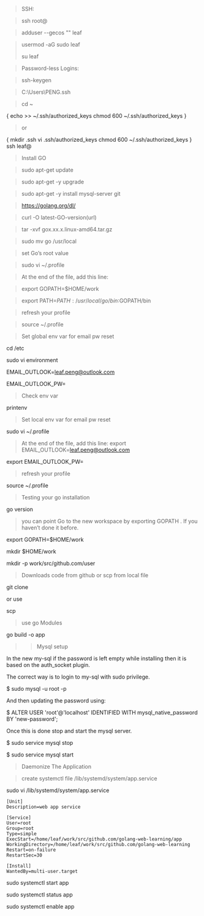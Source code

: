 >SSH:


>ssh root@<server-ip-address>

>adduser --gecos "" leaf

>usermod -aG sudo leaf
>
>su leaf


>Password-less Logins:


>ssh-keygen

>C:\Users\PENG\.ssh

>cd ~

{
    echo <paste-your-key-here> >> ~/.ssh/authorized_keys
    chmod 600 ~/.ssh/authorized_keys
}
>or

{
    mkdir .ssh
    vi .ssh/authorized_keys
    chmod 600 ~/.ssh/authorized_keys
}
ssh leaf@<server-ip-address>


>Install GO


>sudo apt-get update

>sudo apt-get -y upgrade

>sudo apt-get -y install mysql-server git


>https://golang.org/dl/

>curl -O latest-GO-version(url)

>tar -xvf gox.xx.x.linux-amd64.tar.gz

>sudo mv go /usr/local

>set Go’s root value

>sudo vi ~/.profile

>At the end of the file, add this line:

>export GOPATH=$HOME/work

>export PATH=$PATH:/usr/local/go/bin:$GOPATH/bin

>refresh your profile 

>source ~/.profile

>Set global env var for email pw reset

cd /etc

sudo vi environment

EMAIL_OUTLOOK=leaf.peng@outlook.com

EMAIL_OUTLOOK_PW=

>Check env var

printenv

>Set local env var for email pw reset

sudo vi ~/.profile

>At the end of the file, add this line:
export EMAIL_OUTLOOK=leaf.peng@outlook.com

export EMAIL_OUTLOOK_PW=

>refresh your profile 

source ~/.profile



>Testing your go installation

go version


>you can point Go to the new workspace by exporting GOPATH . If you haven’t done it before.

export GOPATH=$HOME/work

mkdir $HOME/work

mkdir -p work/src/github.com/user

>Downloads code from github or scp from local file

git clone

or use

scp

>use go Modules

go build -o app


>>Mysql setup

In the new my-sql if the password is left empty while installing then it is based on the auth_socket plugin.

The correct way is to login to my-sql with sudo privilege.

$ sudo mysql -u root -p

And then updating the password using:

$ ALTER USER 'root'@'localhost' IDENTIFIED WITH mysql_native_password BY 'new-password';

Once this is done stop and start the mysql server.

$  sudo service mysql stop

$  sudo service mysql start

>Daemonize The Application

>create systemctl file /lib/systemd/system/app.service

sudo vi /lib/systemd/system/app.service
```
[Unit]
Description=web app service

[Service]
User=root
Group=root
Type=simple
ExecStart=/home/leaf/work/src/github.com/golang-web-learning/app
WorkingDirectory=/home/leaf/work/src/github.com/golang-web-learning
Restart=on-failure
RestartSec=30

[Install]
WantedBy=multi-user.target
```

sudo systemctl start app

sudo systemctl status app

sudo systemctl enable app




